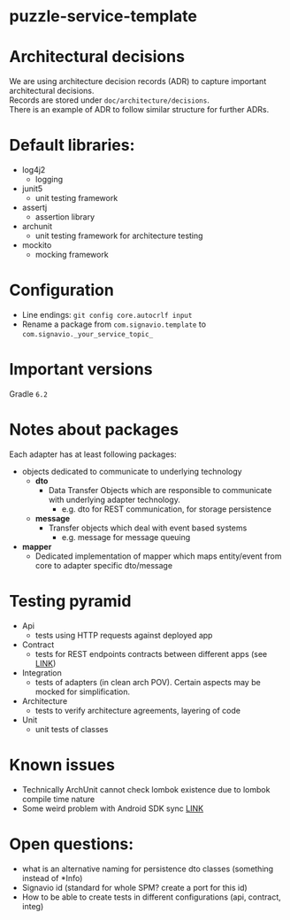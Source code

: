 # puzzle-service-template

# Architectural decisions
We are using architecture decision records (ADR) to capture important architectural decisions.  
Records are stored under `doc/architecture/decisions`.  
There is an example of ADR to follow similar structure for further ADRs.

# Default libraries:
- log4j2  
  - logging
- junit5
  - unit testing framework
- assertj
  - assertion library
- archunit
  - unit testing framework for architecture testing
- mockito  
  - mocking framework  
  
# Configuration
- Line endings: `git config core.autocrlf input`
- Rename a package from `com.signavio.template` to `com.signavio._your_service_topic_`


# Important versions
Gradle `6.2`  

# Notes about packages
Each adapter has at least following packages:
- objects dedicated to communicate to underlying technology
    - **dto**
        - Data Transfer Objects which are responsible to communicate with underlying adapter technology. 
            - e.g. dto for REST communication, for storage persistence  
    - **message**  
        - Transfer objects which deal with event based systems
            - e.g. message for message queuing             
- **mapper**
    - Dedicated implementation of mapper which maps entity/event from core
    to adapter specific dto/message
    
 # Testing pyramid
 - Api
    - tests using HTTP requests against deployed app 
 - Contract
    - tests for REST endpoints contracts between different apps (see [LINK](https://confluence.signavio.com/display/ENG/Consumer+Driven+Contract+Testing))
 - Integration
    - tests of adapters (in clean arch POV). Certain aspects may be mocked for simplification.
 - Architecture
    - tests to verify architecture agreements, layering of code
 - Unit
    - unit tests of classes
 
 # Known issues
- Technically ArchUnit cannot check lombok existence due to lombok compile time nature
- Some weird problem with Android SDK sync [LINK](https://youtrack.jetbrains.com/issue/IDEA-209268)

# Open questions:
 - what is an alternative naming for persistence dto classes (something instead of *Info) 
 - Signavio id (standard for whole SPM? create a port for this id)  
 - How to be able to create tests in different configurations (api, contract, integ)
 